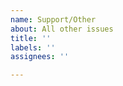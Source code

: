 ```yaml
---
name: Support/Other
about: All other issues
title: ''
labels: ''
assignees: ''

---
```


<!--
Having problems? NUnit is run entirely by volunteers from the community, but we're keen to help!

To help the others diagnose and reproduce your issue, please include as many of the following as relevant:
- The full command line being used
- Method of installation (e.g. NuGet, zip, msi)
- Log files (Run the console with --trace=Debug to produce these)
- Version of the NUnit Engine/Console
- All versions of the NUnit Framework in use
- Whether the behaviour is any different when the tests are run using the --inprocess flag
-->
